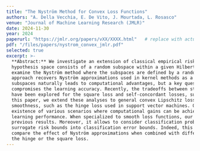 ```yaml
---
title: "The Nyström Method for Convex Loss Functions"
authors: "A. Della Vecchia, E. De Vito, J. Mourtada, L. Rosasco"
venue: "Journal of Machine Learning Research (JMLR)"
date: 2024-11-30
year: 2024
paperurl: "https://jmlr.org/papers/vXX/XXXX.html"   # replace with actual JMLR page
pdf: "/files/papers/nystrom_convex_jmlr.pdf"
selected: true
excerpt: >-
  **Abstract:** We investigate an extension of classical empirical risk minimization, where the
  hypothesis space consists of a random subspace within a given Hilbert space. Specifically, we
  examine the Nyström method where the subspaces are defined by a random subset of the data. This
  approach recovers Nyström approximations used in kernel methods as a specific case. Using random
  subspaces naturally leads to computational advantages, but a key question is whether it
  compromises the learning accuracy. Recently, the tradeoffs between statistics and computation
  have been explored for the square loss and self-concordant losses, such as the logistic loss. In
  this paper, we extend these analyses to general convex Lipschitz losses, which may lack
  smoothness, such as the hinge loss used in support vector machines. Our main results show the
  existence of various scenarios where computational gains can be achieved without sacrificing
  learning performance. When specialized to smooth loss functions, our analysis recovers most
  previous results. Moreover, it allows to consider classification problems and translate the
  surrogate risk bounds into classification error bounds. Indeed, this gives the opportunity to
  compare the effect of Nyström approximations when combined with different loss functions such as
  the hinge or the square loss.
---
```

